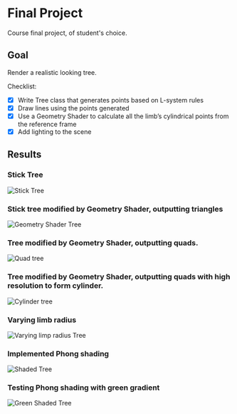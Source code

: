 # Final Project

Course final project, of student's choice.

## Goal

Render a realistic looking tree.

Checklist:
- [x] Write Tree class that generates points based on L-system rules
- [x] Draw lines using the points generated
- [X] Use a Geometry Shader to calculate all the limb’s cylindrical points from the reference frame
- [X] Add lighting to the scene

## Results

### Stick Tree

![Stick Tree](/Final_Project-WIP/StickTree.png)

### Stick tree modified by Geometry Shader, outputting triangles

![Geometry Shader Tree](/Final_Project-WIP/GeometryShaderTree.JPG)

### Tree modified by Geometry Shader, outputting quads.

![Quad tree](/Final_Project-WIP/ColorGradientTree.png)

### Tree modified by Geometry Shader, outputting quads with high resolution to form cylinder.

![Cylinder tree](/Final_Project-WIP/CylinderLimbsAndNormalColor.png)

### Varying limb radius

![Varying limp radius Tree](/Final_Project-WIP/VaryingRadiusTree.JPG)

### Implemented Phong shading

![Shaded Tree](/Final_Project-WIP/ShadedTree.JPG)

### Testing Phong shading with green gradient

![Green Shaded Tree](/Final_Project-WIP/GreenShaded.JPG)
